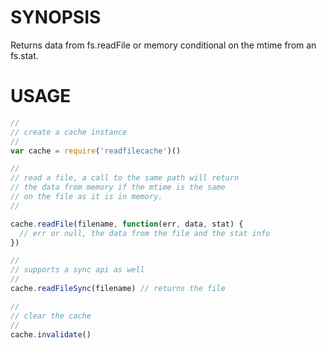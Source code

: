 # SYNOPSIS
Returns data from fs.readFile or memory conditional on the mtime from an fs.stat.

# USAGE
```js
//
// create a cache instance
//
var cache = require('readfilecache')()

//
// read a file, a call to the same path will return 
// the data from memory if the mtime is the same
// on the file as it is in memory.
//

cache.readFile(filename, function(err, data, stat) {
  // err or null, the data from the file and the stat info
})

//
// supports a sync api as well
//
cache.readFileSync(filename) // returns the file

//
// clear the cache
//
cache.invalidate()
```

